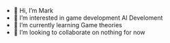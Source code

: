 - 👋 Hi, I’m Mark
- 👀 I’m interested in game development AI Develoment
- 🌱 I’m currently learning Game theories
- 💞️ I’m looking to collaborate on nothing for now

<!---
callmemark/callmemark is a ✨ special ✨ repository because its `README.md` (this file) appears on your GitHub profile.
You can click the Preview link to take a look at your changes.
--->
